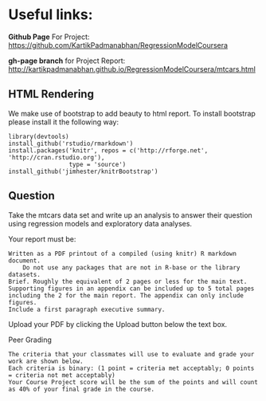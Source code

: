 # Useful links:

**Github Page** For Project: https://github.com/KartikPadmanabhan/RegressionModelCoursera

**gh-page branch** for Project Report:   http://kartikpadmanabhan.github.io/RegressionModelCoursera/mtcars.html 


## HTML Rendering

We make use of bootstrap to add beauty to html report. To install bootstrap please install it the following way:

```
library(devtools)
install_github('rstudio/rmarkdown')
install.packages('knitr', repos = c('http://rforge.net', 'http://cran.rstudio.org'),
                 type = 'source')
install_github('jimhester/knitrBootstrap')
```

## Question

Take the mtcars data set and write up an analysis to answer their question using regression models and exploratory data analyses.

Your report must be:

    Written as a PDF printout of a compiled (using knitr) R markdown document.
        Do not use any packages that are not in R-base or the library datasets.
    Brief. Roughly the equivalent of 2 pages or less for the main text. Supporting figures in an appendix can be included up to 5 total pages including the 2 for the main report. The appendix can only include figures.
    Include a first paragraph executive summary.

Upload your PDF by clicking the Upload button below the text box.

Peer Grading

    The criteria that your classmates will use to evaluate and grade your work are shown below. 
    Each criteria is binary: (1 point = criteria met acceptably; 0 points = criteria not met acceptably)
    Your Course Project score will be the sum of the points and will count as 40% of your final grade in the course. 
    
